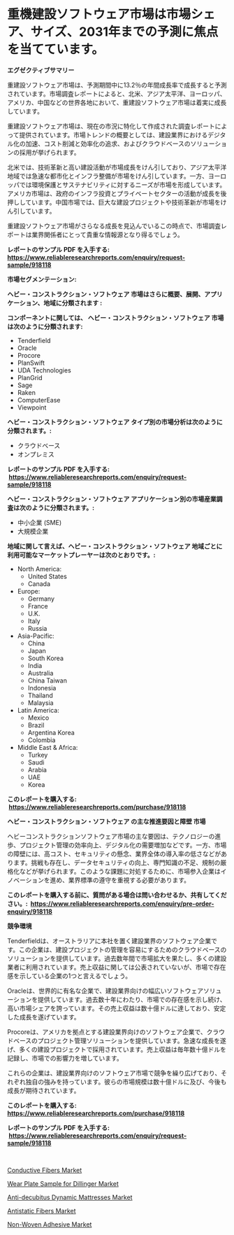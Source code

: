 <p><h1>重機建設ソフトウェア市場は市場シェア、サイズ、2031年までの予測に焦点を当てています。</h1></p><p><strong>エグゼクティブサマリー</strong></p>
<p><p>重建設ソフトウェア市場は、予測期間中に13.2％の年間成長率で成長すると予測されています。市場調査レポートによると、北米、アジア太平洋、ヨーロッパ、アメリカ、中国などの世界各地において、重建設ソフトウェア市場は着実に成長しています。</p><p>重建設ソフトウェア市場は、現在の市況に特化して作成された調査レポートによって提供されています。市場トレンドの概要としては、建設業界におけるデジタル化の加速、コスト削減と効率化の追求、およびクラウドベースのソリューションの採用が挙げられます。</p><p>北米では、技術革新と高い建設活動が市場成長をけん引しており、アジア太平洋地域では急速な都市化とインフラ整備が市場をけん引しています。一方、ヨーロッパでは環境保護とサステナビリティに対するニーズが市場を形成しています。アメリカ市場は、政府のインフラ投資とプライベートセクターの活動が成長を後押ししています。中国市場では、巨大な建設プロジェクトや技術革新が市場をけん引しています。</p><p>重建設ソフトウェア市場がさらなる成長を見込んでいるこの時点で、市場調査レポートは業界関係者にとって貴重な情報源となり得るでしょう。</p></p>
<p><strong>レポートのサンプル PDF を入手する: <a href="https://www.reliableresearchreports.com/enquiry/request-sample/918118">https://www.reliableresearchreports.com/enquiry/request-sample/918118</a></strong></p>
<p><strong>市場セグメンテーション:</strong></p>
<p><strong> ヘビー・コンストラクション・ソフトウェア 市場はさらに概要、展開、アプリケーション、地域に分類されます :</strong></p>
<p><strong>コンポーネントに関しては、 ヘビー・コンストラクション・ソフトウェア 市場は次のように分類されます: &nbsp;</strong></p>
<p><ul><li>Tenderfield</li><li>Oracle</li><li>Procore</li><li>PlanSwift</li><li>UDA Technologies</li><li>PlanGrid</li><li>Sage</li><li>Raken</li><li>ComputerEase</li><li>Viewpoint</li></ul></p>
<p><strong> ヘビー・コンストラクション・ソフトウェア タイプ別の市場分析は次のように分類されます。:</strong></p>
<p><ul><li>クラウドベース</li><li>オンプレミス</li></ul></p>
<p><strong>レポートのサンプル PDF を入手する: &nbsp;<a href="https://www.reliableresearchreports.com/enquiry/request-sample/918118">https://www.reliableresearchreports.com/enquiry/request-sample/918118</a></strong></p>
<p><strong> ヘビー・コンストラクション・ソフトウェア アプリケーション別の市場産業調査は次のように分類されます。:</strong></p>
<p><ul><li>中小企業 (SME)</li><li>大規模企業</li></ul></p>
<p><strong>地域に関して言えば、ヘビー・コンストラクション・ソフトウェア 地域ごとに利用可能なマーケットプレーヤーは次のとおりです。:</strong></p>
<p><ul>
    <li>
        North America:
        <ul>
            <li>United States</li>
            <li>Canada</li>
        </ul>
    </li>
    <li>
        Europe:
        <ul>
            <li>Germany</li>
            <li>France</li>
            <li>U.K.</li>
            <li>Italy</li>
            <li>Russia</li>
        </ul>
    </li>
    <li>
        Asia-Pacific:
        <ul>
            <li>China</li>
            <li>Japan</li>
            <li>South Korea</li>
            <li>India</li>
            <li>Australia</li>
            <li>China Taiwan</li>
            <li>Indonesia</li>
            <li>Thailand</li>
            <li>Malaysia</li>
        </ul>
    </li>
    <li>
        Latin America:
        <ul>
            <li>Mexico</li>
            <li>Brazil</li>
            <li>Argentina Korea</li>
            <li>Colombia</li>
        </ul>
    </li>
    <li>
        Middle East & Africa:
        <ul>
            <li>Turkey</li>
            <li>Saudi</li>
            <li>Arabia</li>
            <li>UAE</li>
            <li>Korea</li>
        </ul>
    </li>
    </ul></p>
<p><strong>このレポートを購入する: &nbsp;<a href="https://www.reliableresearchreports.com/purchase/918118">https://www.reliableresearchreports.com/purchase/918118</a></strong></p>
<p><strong>ヘビー・コンストラクション・ソフトウェア の主な推進要因と障壁 市場</strong></p>
<p><p>ヘビーコンストラクションソフトウェア市場の主な要因は、テクノロジーの進歩、プロジェクト管理の効率向上、デジタル化の需要増加などです。一方、市場の障壁には、高コスト、セキュリティの懸念、業界全体の導入率の低さなどがあります。挑戦も存在し、データセキュリティの向上、専門知識の不足、規制の厳格化などが挙げられます。このような課題に対処するために、市場参入企業はイノベーションを進め、業界標準の遵守を重視する必要があります。</p></p>
<p><strong>このレポートを購入する前に、質問がある場合は問い合わせるか、共有してください。:&nbsp; <a href="https://www.reliableresearchreports.com/enquiry/pre-order-enquiry/918118">https://www.reliableresearchreports.com/enquiry/pre-order-enquiry/918118</a></strong></p>
<p><strong>競争環境</strong></p>
<p><p>Tenderfieldは、オーストラリアに本社を置く建設業界のソフトウェア企業です。この企業は、建設プロジェクトの管理を容易にするためのクラウドベースのソリューションを提供しています。過去数年間で市場拡大を果たし、多くの建設業者に利用されています。売上収益に関しては公表されていないが、市場で存在感を示している企業の1つと言えるでしょう。</p><p>Oracleは、世界的に有名な企業で、建設業界向けの幅広いソフトウェアソリューションを提供しています。過去数十年にわたり、市場での存在感を示し続け、高い市場シェアを誇っています。その売上収益は数十億ドルに達しており、安定した成長を遂げています。</p><p>Procoreは、アメリカを拠点とする建設業界向けのソフトウェア企業で、クラウドベースのプロジェクト管理ソリューションを提供しています。急速な成長を遂げ、多くの建設プロジェクトで採用されています。売上収益は毎年数十億ドルを記録し、市場での影響力を増しています。</p><p>これらの企業は、建設業界向けのソフトウェア市場で競争を繰り広げており、それぞれ独自の強みを持っています。彼らの市場規模は数十億ドルに及び、今後も成長が期待されています。</p></p>
<p><strong>このレポートを購入する: &nbsp; <a href="https://www.reliableresearchreports.com/purchase/918118">https://www.reliableresearchreports.com/purchase/918118</a></strong></p>
<p><strong>レポートのサンプル PDF を入手する: &nbsp;<a href="https://www.reliableresearchreports.com/enquiry/request-sample/918118">https://www.reliableresearchreports.com/enquiry/request-sample/918118</a></strong><strong></strong></p>
<p>&nbsp;</p>
<p><p><a href="https://view.publitas.com/reportprime-1/conductive-fibers-market-size-2024-2031-global-industrial-analysis-key-geographical-regions-market-share-top-key-players-product-types-and-forecast-research-report/">Conductive Fibers Market</a></p><p><a href="https://cute-banjo-8ca.notion.site/Wear-Plate-Sample-for-Dillinger-Market-Size-Reflecting-a-Forecast-Till-2031-Market-By-Type-By-Appl-74d5212f433745d49990db01ce142900">Wear Plate Sample for Dillinger Market</a></p><p><a href="https://meowing-lemming-dd3.notion.site/Anti-decubitus-Dynamic-Mattresses-Market-Dynamics-2024-2031-Also-about-Its-Market-Trends-Projectio-58fa6cd0068743388e1234deff94d1fd">Anti-decubitus Dynamic Mattresses Market</a></p><p><a href="https://view.publitas.com/reportprime-1/antistatic-fibers-market-size-evaluating-its-market-trends-growth-and-projections-2024-2031/">Antistatic Fibers Market</a></p><p><a href="https://frill-swim-3cd.notion.site/Non-Woven-Adhesive-Market-Insights-Market-Players-and-Forecast-Till-2031-e797817770b54819955440b252d77762">Non-Woven Adhesive Market</a></p></p>